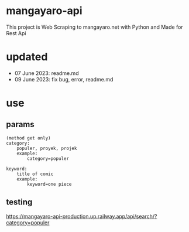 # mangayaro-api

This project is Web Scraping to mangayaro.net with Python and Made for Rest Api

# updated

- 07 June 2023: readme.md
- 09 June 2023: fix bug, error, readme.md

# use

## params

```
(method get only)
category:
    populer, proyek, projek
    example:
        category=populer

keyword:
    title of comic
    example:
        keyword=one piece
```

## testing

<a href="https://mangayaro-api-production.up.railway.app/api/search/?category=populer">https://mangayaro-api-production.up.railway.app/api/search/?category=populer</a>
